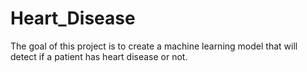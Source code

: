 # Heart_Disease
The goal of this project is to create a machine learning model that will detect if a patient has heart disease or not.
